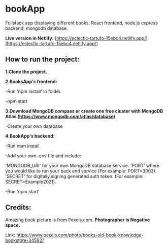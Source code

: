 # bookApp
Fullstack app displaying different books. React frontend, node.js express backend, mongodb database.


**Live version in Netlify:** [https://eclectic-tartufo-15ebc4.netlify.app/](https://eclectic-tartufo-15ebc4.netlify.app/)



## How to run the project:

**1.Clone the project.**



**2.BooksApp's frontend:**

-Run 'npm install' in folder.

-npm start


**3.Download MongoDB compass or create one free cluster with MongoDB Atlas (https://www.mongodb.com/atlas/database)**

-Create your own database


**4.BookApp's backend:**

-Run npm install

-Add your own .env file and include:

'MONGODB_URI' for your own MongoDB database service.
'PORT' where you would like to run your back end service (For example: PORT=3003).
'SECRET' for digitally signing generated auth token. (For example: SECRET=Example2021).

-Run 'npm start'



## Credits:

Amazing book picture is from Pexels.com. **Photographer
is Negative space.**

Link: https://www.pexels.com/photo/books-old-book-knowledge-bookstore-34592/
